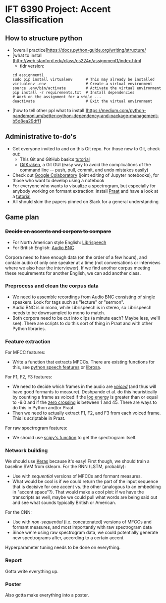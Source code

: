 
# IFT 6390 Project: Accent Classification
## How to structure python

* [overall practice]https://docs.python-guide.org/writing/structure/
* [what to install ]http://web.stanford.edu/class/cs224n/assignment1/index.html
  * tldr version:
  ```
  cd assignment1
  sudo pip install virtualenv      # This may already be installed
  virtualenv .env                  # Create a virtual environment
  source .env/bin/activate         # Activate the virtual environment
  pip install -r requirements.txt  # Install dependencies
  # Work on the assignment for a while ...
  deactivate                       # Exit the virtual environment
  ```
* [how to tell other ppl what to install ]https://medium.com/python-pandemonium/better-python-dependency-and-package-management-b5d8ea29dff1

## Administrative to-do's
* Get everyone invited to and on this Git repo. For those new to Git, check out:
    * This Git and GitHub basics [tutorial](https://www.elegantthemes.com/blog/resources/git-and-github-a-beginners-guide-for-complete-newbies)
    * [GitKraken](https://www.gitkraken.com/), a Git GUI (easy way to avoid the complications of the command line -- push, pull, commit, and undo mistakes easily)
* Check out [Google Colaboratory](https://colab.research.google.com/notebooks/welcome.ipynb) (joint editing of Jupyter notebooks), for those who want to develop using a notebook
* For everyone who wants to visualize a spectrogram, but especially for anybody working on formant extraction: install [Praat](http://www.fon.hum.uva.nl/praat/) and have a look at a [tutorial](https://www.gouskova.com/2016/09/03/praat-tutorial/)
* All should skim the papers pinned on Slack for a general understanding

## Game plan

### ~~Decide on accents and corpora to compare~~
* For North American style English: [Librispeech](http://www.openslr.org/12/)
* For British English: [Audio BNC](http://www.phon.ox.ac.uk/AudioBNC)

Corpora need to have enough data (on the order of a few hours), and contain audio of only one speaker at a time (not conversations or interviews where we also hear the interviewer). If we find another corpus meeting these requirements for another English, we can add another class.

### Preprocess and clean the corpus data
* We need to assemble recordings from Audio BNC consisting of single speakers. Look for tags such as "lecture" or "sermon".
* Audio BNC is in mono, while Librispeech is in stereo, so Librispeech needs to be downsampled to mono to match.
* Both corpora need to be cut into clips (a minute each? Maybe less, we'll see). There are scripts to do this sort of thing in Praat and with other Python libraries.

### Feature extraction
For MFCC features:
* Write a function that extracts MFCCs. There are existing functions for this, see [python speech features](https://python-speech-features.readthedocs.io/en/latest/) or [librosa](https://librosa.github.io/librosa/generated/librosa.feature.mfcc.html).

For F1, F2, F3 features:
* We need to decide which frames in the audio are _[voiced](https://en.wikipedia.org/wiki/Voice_(phonetics))_ (and thus will have good formants to measure). Deshpande et al. do this heuristically by counting a frame as voiced if the [log energy](https://python-speech-features.readthedocs.io/en/latest/#python_speech_features.base.logfbank) is greater than or equal to -9.0 and if the [zero crossing](https://en.wikipedia.org/wiki/Zero_crossing) is between 1 and 45. There are ways to do this in Python and/or Praat.
* Then we need to actually extract F1, F2, and F3 from each voiced frame. This is scriptable in Praat.

For raw spectrogram features:
* We should use [scipy's function](https://docs.scipy.org/doc/scipy/reference/generated/scipy.signal.spectrogram.html) to get the spectrogram itself.

### Network building
We should use [Keras](https://keras.io/) because it's easy! First though, we should train a baseline SVM from sklearn.
For the RNN (LSTM, probably):
* Use with _sequential_ versions of MFCCs and formant measures.
* What would be cool is if we could return the part of the input sequence that is decisive for one accent vs. the other (analogous to an embedding in "accent space"?). That would make a cool plot: if we have the transcripts as well, maybe we could pull what words are being said out and see what sounds typically British or American.

For the CNN:
* Use with _non-sequential_ (i.e. concatenated) versions of MFCCs and formant measures, and most importantly with raw spectrogram data
* Since we're using raw spectrogram data, we could potentially generate new spectrograms after, according to a certain accent

Hyperparameter tuning needs to be done on everything.

### Report
Gotta write everything up.

### Poster
Also gotta make everything into a poster.
